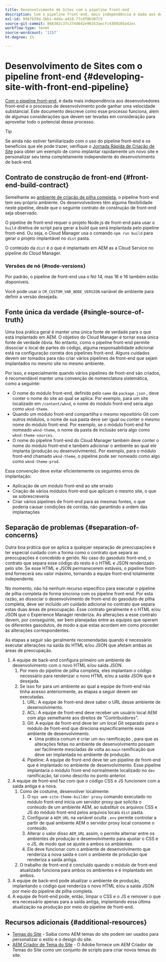 ```yaml
---
title: Desenvolvimento de Sites com o pipeline front-end
description: Com o pipeline front-end, mais independência é dada aos desenvolvedores front-end e o processo de desenvolvimento pode ganhar uma velocidade substancial. Este documento descreve algumas considerações específicas do processo de build front-end que devem ser fornecidas.
exl-id: 996fb39d-1bb1-4dda-a418-77cdf8b307c5
source-git-commit: 868382c37c3744642e96353aecfc4369105a42ec
workflow-type: tm+mt
source-wordcount: '1157'
ht-degree: 1%

---
```



# Desenvolvimento de Sites com o pipeline front-end {#developing-site-with-front-end-pipeline}

[Com o pipeline front-end,](/help/implementing/cloud-manager/configuring-pipelines/introduction-ci-cd-pipelines.md#front-end) é dada mais independência aos desenvolvedores front-end e o processo de desenvolvimento pode ganhar uma velocidade substancial. Este documento descreve como esse processo funciona, além de algumas considerações que devem ser levadas em consideração para aproveitar todo o potencial desse processo.

>[!TIP]
>
>Se ainda não estiver familiarizado com o uso do pipeline front-end e os benefícios que ele pode trazer, verifique o [Jornada Rápida de Criação de Site](/help/journey-sites/quick-site/overview.md) para obter um exemplo de como implantar rapidamente um novo site e personalizar seu tema completamente independente do desenvolvimento de back-end.

## Contrato de construção de front-end {#front-end-build-contract}

Semelhante ao [ambiente de criação de pilha completa,](/help/implementing/cloud-manager/getting-access-to-aem-in-cloud/build-environment-details.md) o pipeline front-end tem seu próprio ambiente. Os desenvolvedores têm alguma flexibilidade neste pipeline, desde que o seguinte contrato de construção de front-end seja observado.

O pipeline de front-end requer o projeto Node.js de front-end para usar o `build` diretiva de script para gerar a build que será implantada pelo pipeline front-end. Ou seja, o Cloud Manager usa o comando `npm run build` para gerar o projeto implantável no `dist` pasta.

O conteúdo da `dist` é o que é implantado em AEM as a Cloud Service no pipeline do Cloud Manager.

### Versões de nó {#node-versions}

Por padrão, o pipeline de front-end usa o Nó 14, mas 16 e 16 também estão disponíveis.

Você pode usar o `CM_CUSTOM_VAR_NODE_VERSION` variável de ambiente para definir a versão desejada.

## Fonte única da verdade {#single-source-of-truth}

Uma boa prática geral é manter uma única fonte de verdade para o que está implantado em AEM. O objetivo do Cloud Manager é tornar essa única fonte de verdade óbvia. No entanto, como o pipeline front-end permite dissociar o local de partes do código, alguma responsabilidade adicional está na configuração correta dos pipelines front-end. Alguns cuidados devem ser tomados para não criar vários pipelines de front-end que sejam implantados no mesmo site no mesmo ambiente.

Por isso, e especialmente quando vários pipelines de front-end são criados, é recomendável manter uma convenção de nomenclatura sistemática, como a seguinte:

* O nome do módulo front-end, definido pelo `name` da `package.json` , deve conter o nome do site ao qual se aplica. Por exemplo, para um site localizado em `/content/wknd`, o nome do módulo front-end seria algo como `wknd-theme`.
* Quando um módulo front-end compartilha o mesmo repositório Git com outros módulos, o nome de sua pasta deve ser igual ou conter o mesmo nome do módulo front-end. Por exemplo, se o módulo front-end for nomeado `wknd-theme`, o nome da pasta de inclusão seria algo como `wknd-theme-sources`.
* O nome do pipeline front-end do Cloud Manager também deve conter o nome do módulo front-end e também adicionar o ambiente ao qual ele implanta (produção ou desenvolvimento). Por exemplo, para o módulo front-end chamado `wknd-theme`, o pipeline pode ser nomeado como algo como `wknd-theme-prod`.

Essa convenção deve evitar eficientemente os seguintes erros de implantação:

* Aplicação de um módulo front-end ao site errado
* Criação de vários módulos front-end que aplicam o mesmo site, o que se sobrescreveria
* Criar vários pipelines de front-end para as mesmas fontes, o que poderia causar condições de corrida, não garantindo a ordem das implantações

## Separação de problemas {#separation-of-concerns}

Outra boa prática que se aplica a qualquer separação de preocupações é ter especial cuidado com a forma como o contrato que separa as preocupações é concebido e gerido. No caso do gasoduto front-end, o contrato que separa esse código do resto é o HTML e JSON renderizado pelo site. Se esse HTML e JSON permanecerem estáveis, o pipeline front-end fornecerá seu valor máximo, tornando a equipe front-end totalmente independente.

No momento, não há nenhum recurso específico para executar o pipeline de pilha completa de forma síncrona com os pipeline front-end. Por esta razão, ao dissociar o desenvolvimento de front-end do gasoduto de pilha completa, deve ser incluído um cuidado adicional no contrato que separa estas duas áreas de preocupação. Esse contrato geralmente é o HTML e/ou JSON que o Experience Manager renderiza. As alterações a esse contrato devem, por conseguinte, ser bem planejadas entre as equipes que operam os diferentes gasodutos, de modo a que estas acordem em como proceder às alterações correspondentes.

As etapas a seguir são geralmente recomendadas quando é necessário executar alterações na saída do HTML e/ou JSON que afetam ambas as áreas de preocupação.

1. A equipe de back-end configura primeiro um ambiente de desenvolvimento com o novo HTML e/ou saída JSON.
   1. Por meio do pipeline de pilha completa, eles implantam o código necessário para renderizar o novo HTML e/ou a saída JSON que é desejada.
   1. Se isso for para um ambiente ao qual a equipe de front-end não tinha acesso anteriormente, as etapas a seguir devem ser executadas.
      1. URL: A equipe de front-end deve saber o URL desse ambiente de desenvolvimento.
      1. ACL: A equipe de front-end deve receber um usuário local AEM com algo semelhante aos direitos de &quot;Contribuidores&quot;.
      1. Git: A equipe de front-end deve ter um local Git separado para o módulo de front-end que direciona especificamente esse ambiente de desenvolvimento.
         * Uma prática comum é criar um `dev` ramificação , para que as alterações feitas no ambiente de desenvolvimento possam ser facilmente mescladas de volta ao `main` ramificação que deve ser implantada no ambiente de produção.
      1. Pipeline: A equipe de front-end deve ter um pipeline de front-end que é implantado no ambiente de desenvolvimento. Esse pipeline implantaria o módulo front-end normalmente localizado no `dev` ramificação, tal como descrito no ponto anterior.
1. A equipe de front-end faz com que o código CSS e JS funcionem com a saída antiga e a nova.
   1. Como de costume, desenvolver localmente:
      1. O `npx aem-site-theme-builder proxy` comando executado no módulo front-end inicia um servidor proxy que solicita o conteúdo de um ambiente AEM, ao substituir os arquivos CSS e JS do módulo front-end pelos arquivos locais `dist` pasta.
      1. Configurar a `AEM_URL` na variável oculta `.env` permite controlar a partir de qual ambiente AEM o servidor proxy local consome o conteúdo.
      1. Alterar o valor disso `AEM_URL` assim, o permite alternar entre os ambientes de produção e desenvolvimento para ajustar o CSS e o JS, de modo que se ajuste a ambos os ambientes.
      1. Ele deve funcionar com o ambiente de desenvolvimento que renderiza a nova saída e com o ambiente de produção que renderiza a saída antiga.
   1. O trabalho de front-end é concluído quando o módulo de front-end atualizado funciona para ambos os ambientes e é implantado em ambos.
1. A equipe de back-end pode atualizar o ambiente de produção, implantando o código que renderiza o novo HTML e/ou a saída JSON por meio do pipeline de pilha completa.
1. A equipe de front-end pode, então, limpar o CSS e o JS e remover o que era necessário apenas para a saída antiga, implantando essa última atualização na produção por meio do pipeline de front-end.

## Recursos adicionais {#additional-resources}

* [Temas do Site](/help/sites-cloud/administering/site-creation/site-themes.md) - Saiba como AEM temas do site podem ser usados para personalizar o estilo e o design do site.
* [AEM Criador de Tema do Site](https://github.com/adobe/aem-site-theme-builder) - O Adobe fornece um AEM Criador de Temas do Site como um conjunto de scripts para criar novos temas do site.
